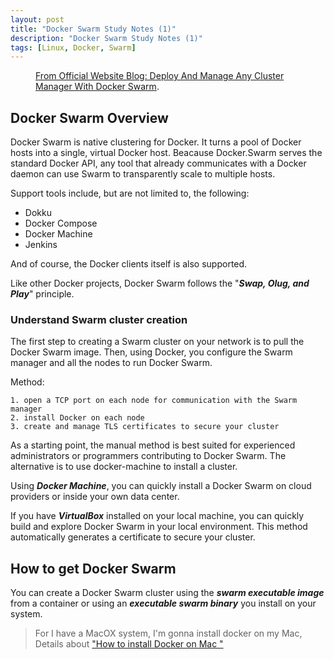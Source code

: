 ```yaml
---
layout: post
title: "Docker Swarm Study Notes (1)"
description: "Docker Swarm Study Notes (1)"
tags: [Linux, Docker, Swarm]
---
```

<figure>
	<a href="https://blog.docker.com/media/2015/11/image00.png"><img src="https://blog.docker.com/media/2015/11/image00.png" alt=""></a>
  <figcaption><a href="https://blog.docker.com/2015/11/deploy-manage-cluster-docker-swarm//" title="From Official Website Blog: Deploy And Manage Any Cluster Manager With Docker Swarm">From Official Website Blog: Deploy And Manage Any Cluster Manager With Docker Swarm</a>.</figcaption>
</figure>

## Docker Swarm Overview
Docker Swarm is native clustering for Docker. It turns a pool of Docker hosts into a single, virtual Docker host. Beacause Docker.Swarm serves the standard Docker API, any tool that already communicates with a Docker daemon can use Swarm to transparently scale to multiple hosts.

Support tools include, but are not limited to, the following:

* Dokku
* Docker Compose
* Docker Machine
* Jenkins

And of course, the Docker clients itself is also supported.

Like other Docker projects, Docker Swarm follows the "***Swap, Olug, and Play***" principle.

### Understand Swarm cluster creation
The first step to creating a Swarm cluster on your network is to pull the Docker Swarm image. Then, using Docker, you configure the Swarm manager and all the nodes to run Docker Swarm. 

Method:

	1. open a TCP port on each node for communication with the Swarm manager
	2. install Docker on each node
	3. create and manage TLS certificates to secure your cluster

As a starting point, the manual method is best suited for experienced administrators or programmers contributing to Docker Swarm. The alternative is to use docker-machine to install a cluster.

Using ***Docker Machine***, you can quickly install a Docker Swarm on cloud providers or inside your own data center.

If you have ***VirtualBox*** installed on your local machine, you can quickly build and explore Docker Swarm in your local environment. 
This method automatically generates a certificate to secure your cluster.

## How to get Docker Swarm

You can create a Docker Swarm cluster using the ***swarm executable image*** from a container or using an ***executable swarm binary*** you install on your system.

> For I have a MacOX system, I'm gonna install docker on my Mac, Details about ["How to install Docker on Mac "][1]

[1]:https://docs.docker.com/engine/installation/mac/

### 
